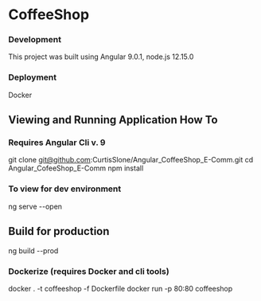 # CoffeeShop

### Development
This project was built using Angular 9.0.1, node.js 12.15.0

### Deployment
Docker

## Viewing and Running Application How To
### Requires Angular Cli v. 9
git clone git@github.com:CurtisSlone/Angular_CoffeeShop_E-Comm.git
cd Angular_CofeeShop_E-Comm
npm install

### To view for dev environment
ng serve --open

## Build for production
ng build --prod

### Dockerize (requires Docker and cli tools)
docker . -t coffeeshop -f Dockerfile
docker run -p 80:80 coffeeshop

